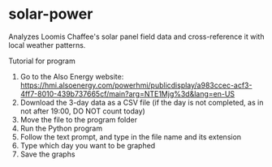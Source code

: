 # solar-power
Analyzes Loomis Chaffee's solar panel field data and cross-reference it with local weather patterns.

Tutorial for program
1. Go to the Also Energy website: https://hmi.alsoenergy.com/powerhmi/publicdisplay/a983ccec-acf3-4ff7-8010-439b737665cf/main?arg=NTE1Mjg%3d&lang=en-US
2. Download the 3-day data as a CSV file (if the day is not completed, as in not after 19:00, DO NOT count today)
3. Move the file to the program folder
4. Run the Python program
5. Follow the text prompt, and type in the file name and its extension
6. Type which day you want to be graphed
7. Save the graphs
